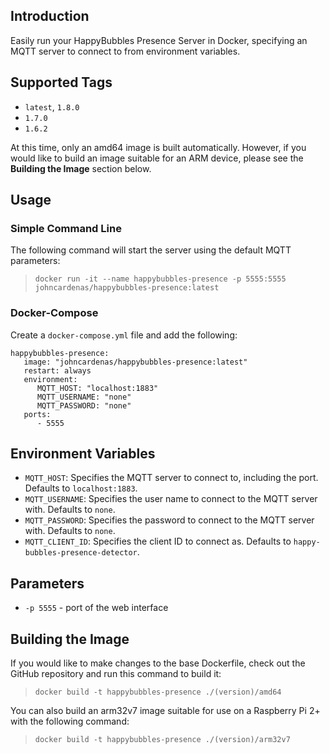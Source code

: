 ## Introduction
Easily run your HappyBubbles Presence Server in Docker, specifying an MQTT server to connect to from environment variables.

## Supported Tags
* `latest`, `1.8.0`
* `1.7.0`
* `1.6.2`

At this time, only an amd64 image is built automatically. However, if you would like to build an image suitable for an ARM device, please see the **Building the Image** section below.

## Usage
### Simple Command Line
The following command will start the server using the default MQTT parameters:
>`docker run -it --name happybubbles-presence -p 5555:5555 johncardenas/happybubbles-presence:latest`

### Docker-Compose
Create a `docker-compose.yml` file and add the following:
```
happybubbles-presence:
   image: "johncardenas/happybubbles-presence:latest"
   restart: always
   environment:
      MQTT_HOST: "localhost:1883"
      MQTT_USERNAME: "none"
      MQTT_PASSWORD: "none"
   ports:
      - 5555
```

## Environment Variables
* `MQTT_HOST`: Specifies the MQTT server to connect to, including the port. Defaults to `localhost:1883`.
* `MQTT_USERNAME`: Specifies the user name to connect to the MQTT server with. Defaults to `none`.
* `MQTT_PASSWORD`: Specifies the password to connect to the MQTT server with. Defaults to `none`.
* `MQTT_CLIENT_ID`: Specifies the client ID to connect as. Defaults to `happy-bubbles-presence-detector`.

## Parameters
* `-p 5555` - port of the web interface

## Building the Image
If you would like to make changes to the base Dockerfile, check out the GitHub repository and run this command to build it:

>`docker build -t happybubbles-presence ./(version)/amd64`

You can also build an arm32v7 image suitable for use on a Raspberry Pi 2+ with the following command:

>`docker build -t happybubbles-presence ./(version)/arm32v7`
